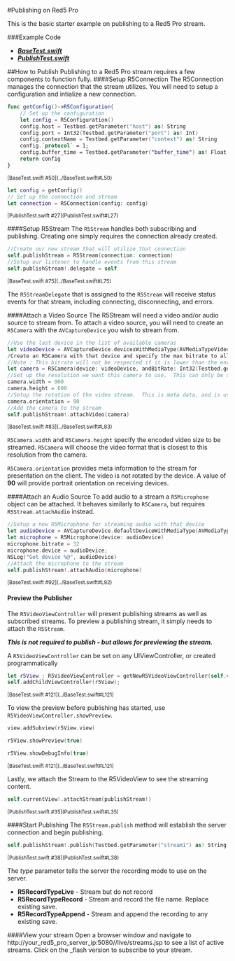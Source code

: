 #Publishing on Red5 Pro

This is the basic starter example on publishing to a Red5 Pro stream. 

###Example Code
- ***[BaseTest.swift](../BaseTest.swift)***
- ***[PublishTest.swift](PublishTest.swift)***


##How to Publish
Publishing to a Red5 Pro stream requires a few components to function fully.
####Setup R5Connection
The R5Connection manages the connection that the stream utilizes.  You will need to setup a configuration and intialize a new connection.

```Swift
func getConfig()->R5Configuration{
	// Set up the configuration
	let config = R5Configuration()
	config.host = Testbed.getParameter("host") as! String
	config.port = Int32(Testbed.getParameter("port") as! Int)
	config.contextName = Testbed.getParameter("context") as! String
	config.`protocol` = 1;
	config.buffer_time = Testbed.getParameter("buffer_time") as! Float
	return config
}
```
<sup>
[BaseTest.swift #50](../BaseTest.swift#L50)
</sup>
   
```Swift 
let config = getConfig()
// Set up the connection and stream
let connection = R5Connection(config: config)
```
<sup>
[PublishTest.swift #27](PublishTest.swift#L27)
</sup>

####Setup R5Stream
The `R5Stream` handles both subscribing and publishing.  Creating one simply requires the connection already created.

```Swift
//Create our new stream that will utilize that connection
self.publishStream = R5Stream(connection: connection)
//Setup our listener to handle events from this stream
self.publishStream!.delegate = self
```
<sup>
[BaseTest.swift #75](../BaseTest.swift#L75)
</sup>

The `R5StreamDelegate` that is assigned to the `R5Stream` will receive status events for that stream, including connecting, disconnecting, and errors.

####Attach a Video Source
The R5Stream will need a video and/or audio source to stream from.  To attach a video source, you will need to create an `R5Camera` with the `AVCaptureDevice` you wish to stream from.

```Swift
//Use the last device in the list of available cameras
let videoDevice = AVCaptureDevice.devicesWithMediaType(AVMediaTypeVideo).last as? AVCaptureDevice 
/Create an R5Camera with that device and specify the max bitrate to allow
//Note : This bitrate will not be respected if it is lower than the encoder can go! 
let camera = R5Camera(device: videoDevice, andBitRate: Int32(Testbed.getParameter("bitrate") as! Int))
//Set up the resolution we want this camera to use.  This can only be set before publishing begins
camera.width = 900
camera.height = 600
//Setup the rotation of the video stream.  This is meta data, and is used by the client to rotate the video.  No rotation is done on the publisher.
camera.orientation = 90
//Add the camera to the stream
self.publishStream!.attachVideo(camera)
```
<sup>
[BaseTest.swift #83](../BaseTest.swift#L83)
</sup>

`R5Camera.width` and `R5Camera.height` specify the encoded video size to be streamed.  `R5Camera` will choose the video format that is closest to this resolution from the camera.

`R5Camera.orientation` provides meta information to the stream for presentation on the client.  The video is not rotated by the device.  A value of **90** will provide portrait orientation on receiving devices.

####Attach an Audio Source
To add audio to a stream a `R5Microphone` object can be attached.  It behaves similarly to `R5Camera`, but requires `R5Stream.attachAudio` instead.

```Swift
//Setup a new R5Microphone for streaming audio with that device
let audioDevice = AVCaptureDevice.defaultDeviceWithMediaType(AVMediaTypeAudio)
let microphone = R5Microphone(device: audioDevice)
microphone.bitrate = 32
microphone.device = audioDevice;
NSLog("Got device %@", audioDevice)
//Attach the microphone to the stream
self.publishStream!.attachAudio(microphone)
```
<sup>
[BaseTest.swift #92](../BaseTest.swift#L92)
</sup>

#### Preview the Publisher
The `R5VideoViewController` will present publishing streams as well as subscribed streams.  To preview a publishing stream, it simply needs to attach the `R5Stream`.  

***This is not required to publish - but allows for previewing the stream.***

A `R5VideoViewController` can be set on any UIViewController, or created programmatically

```Swift
let r5View : R5VideoViewController = getNewR5VideoViewController(self.view.frame);
self.addChildViewController(r5View);
```
<sup>
[BaseTest.swift #121](../BaseTest.swift#L121)
</sup>

To view the preview before publishing has started, use `R5VideoViewController.showPreview`.

```Swift
view.addSubview(r5View.view)

r5View.showPreview(true)

r5View.showDebugInfo(true)
```
<sup>
[BaseTest.swift #121](../BaseTest.swift#L121)
</sup>

Lastly, we attach the Stream to the R5VideoView to see the streaming content.

```Swift
self.currentView!.attachStream(publishStream!)
```
<sup>
[PublishTest.swift #35](PublishTest.swift#L35)
</sup>

####Start Publishing
The `R5Stream.publish` method will establish the server connection and begin publishing.  

```Swift
self.publishStream!.publish(Testbed.getParameter("stream1") as! String, type: R5RecordTypeLive)
```
<sup>
[PublishTest.swift #38](PublishTest.swift#L38)
</sup>

The *type* parameter tells the server the recording mode to use on the server.

- **R5RecordTypeLive** - Stream but do not record
- **R5RecordTypeRecord** - Stream and record the file name.  Replace existing save.
- **R5RecordTypeAppend** - Stream and append the recording to any existing save.

####View your stream
Open a browser window and navigate to http://your_red5_pro_server_ip:5080//live/streams.jsp to see a list of active streams. Click on the _flash version to subscribe to your stream.